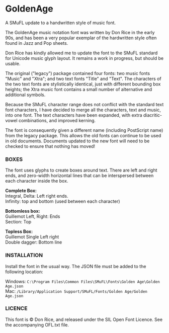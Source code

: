# GoldenAge
A SMuFL update to a handwritten style of music font.


The GoldenAge music notation font was written by Don Rice in the early 90s, and has been a very popular exemplar of the hardwritten style often found in Jazz and Pop sheets.

Don Rice has kindly allowed me to update the font to the SMuFL standard for Unicode music glyph layout. It remains a work in progress, but should be usable. 

The original ("legacy") package contained four fonts: two music fonts "Music" and "Xtra"; and two text fonts "Title" and "Text". The characters of the two text fonts are stylistically identical, just with different bounding box heights; the Xtra music font contains a small number of alternative and additional symbols. 

Because the SMuFL character range does not conflict with the standard text font characters, I have decided to merge all the characters, text and music, into one font. The text characters have been expanded, with extra diacritic-vowel combinations, and improved kerning.

The font is consequently given a different name (including PostScript name) from the legacy package. This allows the old fonts can continue to be used in old documents. Documents updated to the new font will need to be checked to ensure that nothing has moved!

### BOXES  
The font uses glyphs to create boxes around text. There are left and right ends, and zero-width horizontal lines that can be interspersed between each character inside the box.

**Complete Box:**  
Integral, Delta: Left right ends.  
Infinity: top and bottom (used between each character)  

**Bottomless box:**   
Guillemot Left, Right: Ends  
Section: Top  

**Topless Box:**  
Guillemot Single Left right  
Double dagger: Bottom line  


### INSTALLATION 
Install the font in the usual way. The JSON file must be added to the following location:

Windows: `C:\Program Files\Common Files\SMuFL\Fonts\Golden Age\Golden Age.json`  
Mac: `/Library/Application Support/SMuFL/Fonts/Golden Age/Golden Age.json`

### LICENCE

This font is © Don Rice, and released under the SIL Open Font Licence. See the accompanying OFL.txt file.
